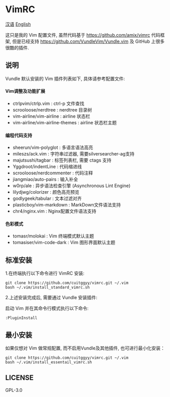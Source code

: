 #  **VimRC**

[汉语](https://github.com/CuitGGyy/VimRC/blob/master/README.zh_CN.md)
[English](https://github.com/CuitGGyy/VimRC/blob/master/README.md)


这只是我的 Vim 配置文件, 虽然代码基于 https://github.com/amix/vimrc 代码框架, 
但是已经支持 https://github.com/VundleVim/Vundle.vim 及 GitHub 上很多很酷的插件.

## 说明

Vundle 默认安装的 Vim 插件列表如下, 具体请参考配置文件:

#### Vim调整及功能扩展

* ctrlpvim/ctrlp.vim : ctrl-p 文件查找
* scrooloose/nerdtree : nerdtree 目录树
* vim-airline/vim-airline : airline 状态栏
* vim-airline/vim-airline-themes : airline 状态栏主题

#### 编程代码支持

* sheerun/vim-polyglot : 多语言语法高亮
* mileszs/ack.vim : 字符串过滤器, 需要silversearcher-ag支持
* majutsushi/tagbar : 标签列表栏, 需要 ctags 支持
* Yggdroot/indentLine : 代码缩进线
* scrooloose/nerdcommenter : 代码注释
* jiangmiao/auto-pairs : 输入补全
* w0rp/ale : 异步语法检查引擎 (Asynchronous Lint Engine)
* lilydjwg/colorizer : 颜色高亮预览
* godlygeek/tabular : 文本过滤对齐
* plasticboy/vim-markdown : MarkDown文件语法支持
* chr4/nginx.vim : Nginx配置文件语法支持

#### 色彩模式

* tomasr/molokai : Vim 终端模式默认主题
* tomasiser/vim-code-dark : Vim 图形界面默认主题

## 标准安装

1.在终端执行以下命令进行 VimRC 安装:

```
git clone https://github.com/cuitggyy/vimrc.git ~/.vim
bash ~/.vim/install_standard_vimrc.sh
```

2.上述安装完成后, 需要通过 Vundle 安装插件:

启动 Vim 并在其命令行模式执行以下命令:

```
:PluginInstall
```

## 最小安装

如果仅想对 Vim 做常规配置, 而不启用Vundle及其他插件, 也可进行最小化安装：

```
git clone https://github.com/cuitggyy/vimrc.git ~/.vim
bash ~/.vim/install_essentail_vimrc.sh
```

## LICENSE

GPL-3.0
